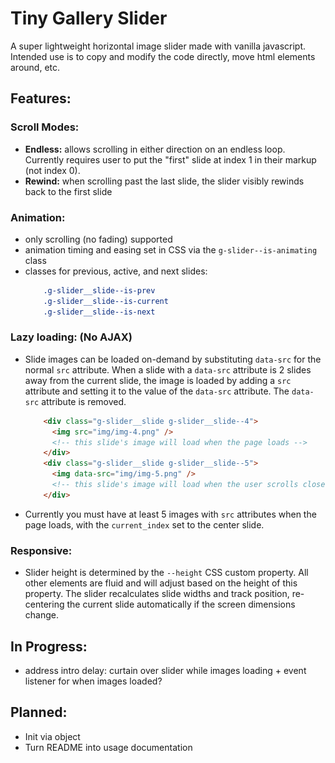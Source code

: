 # Tiny Gallery Slider

A super lightweight horizontal image slider made with vanilla javascript. 
Intended use is to copy and modify the code directly, move html elements around, etc.



## Features:

### Scroll Modes:
 - **Endless:** allows scrolling in either direction on an endless loop. Currently requires user to put the "first" slide at index 1 in their markup (not index 0).
 - **Rewind:** when scrolling past the last slide, the slider visibly rewinds back to the first slide
 
### Animation:
 - only scrolling (no fading) supported
 - animation timing and easing set in CSS via the `g-slider--is-animating` class
 - classes for previous, active, and next slides:
    ```CSS
        .g-slider__slide--is-prev
        .g-slider__slide--is-current
        .g-slider__slide--is-next

    ```


### Lazy loading: (No AJAX)
 - Slide images can be loaded on-demand by substituting `data-src` for the normal `src` attribute. When a slide with a `data-src` attribute is 2 slides away from the current slide, the image is loaded by adding a `src` attribute and setting it to the value of the `data-src` attribute. The `data-src` attribute is removed.

    ```HTML
        <div class="g-slider__slide g-slider__slide--4">
          <img src="img/img-4.png" />
          <!-- this slide's image will load when the page loads -->
        </div>
        <div class="g-slider__slide g-slider__slide--5">
          <img data-src="img/img-5.png" />
          <!-- this slide's image will load when the user scrolls close it it. Slide 3 if scrolling right, or slide 7 if scrolling left. -->
        </div>
    ```

 - Currently you must have at least 5 images with `src` attributes when the page loads, with the `current_index` set to the center slide.

### Responsive:
 - Slider height is determined by the `--height` CSS custom property. All other elements are fluid and will adjust based on the height of this property. The slider recalculates slide widths and track position, re-centering the current slide automatically if the screen dimensions change.

## In Progress:
 - address intro delay: curtain over slider while images loading + event listener for when images loaded?

## Planned:
 - Init via object
 - Turn README into usage documentation
